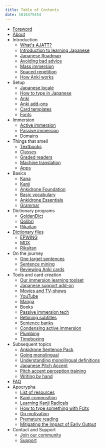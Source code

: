 ```yaml
---
title: Table of Contents
date: 1616375454
---
```


* [Foreword](foreword.html)
* [About](about-this-site.html)
* Introduction
  * [What's AJATT?](whats-ajatt.html)
  * [Introduction to learning Japanese](introduction-to-learning-japanese.html)
  * [Japanese Roadmap](roadmap.html)
  * [Avoiding bad advice](bad-advice.html)
  * [Mass immersion](mass-immersion.html)
  * [Spaced repetition](spaced-repetition.html)
  * [How Anki works](how-anki-works.html)
* Setup
  * [Japanese locale](japanese-locale.html)
  * [How to type in Japanese](how-to-type-in-japanese.html)
  * [Anki](setting-up-anki.html)
  * [Anki add-ons](useful-anki-add-ons-for-japanese.html)
  * [Card templates](discussing-various-card-templates.html)
  * [Fonts](japanese-fonts.html)
* Immersion
  * [Active immersion](active-immersion.html)
  * [Passive immersion](passive-immersion.html)
  * [Domains](language-domains.html)
* Things that smell
  * [Textbooks](are-textbooks-bad.html)
  * [Classes](classes.html)
  * [Graded readers](what-do-you-think-about-graded-readers.html)
  * [Machine translation](could-machine-translation-be-useful-to-language-learners.html)
  * [Apps](why-shouldnt-i-just-keep-using-an-app-instead.html)
* Basics
  * [Kana](learning-kana-in-two-days.html)
  * [Kanji](learning-kanji.html)
  * [Ankidrone Foundation](jp1k-anki-deck.html)
  * [Basic vocabulary](basic-vocabulary.html)
  * [Ankidrone Essentials](ankidrone-essentials.html)
  * [Grammar](learning-grammar.html)
* Dictionary programs
  * [GoldenDict](setting-up-goldendict.html)
  * [Qolibri](setting-up-qolibri.html)
  * [Rikaitan](setting-up-yomichan.html)
* [Dictionary files](yomichan-and-epwing-dictionaries.html)
  * [EPWING](epwing-dictionaries.html)
  * [MDX](mdx-dictionaries.html)
  * [Rikaitan](rikaitan-dictionaries.html)
* On the journey
  * [One target sentences](one-target-sentences.html)
  * [Sentence mining](sentence-mining.html)
  * [Reviewing Anki cards](how-to-review.html)
* Tools and card creation
  * [Our immersion learning toolset](our-immersion-learning-toolset.html)
  * [Japanese support add-on](anki-japanese-support.html)
  * [Movies and TV-shows](mining-from-movies-and-tv-shows.html)
  * [YouTube](immersion-with-youtube.html)
  * [Manga](mining-from-manga.html)
  * [Books](reading-books.html)
  * [Passive immersion tech](passive-listening.html)
  * [Retiming subtitles](retiming-subtitles.html)
  * [Sentence banks](cross-profile-search-and-import.html)
  * [Condensing active immersion](condensing-active-immersion.html)
  * [Plumbing](plumbing-for-language-learners.html)
  * [Timeboxing](timeboxing.html)
* Subsequent topics
  * [Ankidrone Sentence Pack](ankidrone-sentence-pack.html)
  * [Going monolingual](going-monolingual.html)
  * [Understanding monolingual definitions](understanding-monolingual-definitions.html)
  * [Japanese Pitch Accent](japanese-pitch-accents.html)
  * [Pitch accent perception training](pitch-accent-perception.html)
  * [Writing by hand](writing-japanese.html)
* [FAQ](tag_faq.html)
* Apocrypha
  * [List of resources](resources.html)
  * [Kanji composition](kanji-composition-in-relation-to-reading-japanese.html)
  * [Learning Kanji Radicals](learning-kanji-radicals.html)
  * [How to type something with Fcitx](how-to-type-x-with-fcitx.html)
  * [On motivation](im-not-motivated-and-dont-enjoy-learning-japanese.html)
  * [Premature reading](why-does-premature-reading-cripple-phonetic-awareness.html)
  * [Mitigating the Impact of Early Output](mitigating-the-impact-of-early-output.html)
* Contact and Support
  * [Join our community](join-our-community.html)
  * [Support](donating-to-tatsumoto.html)
